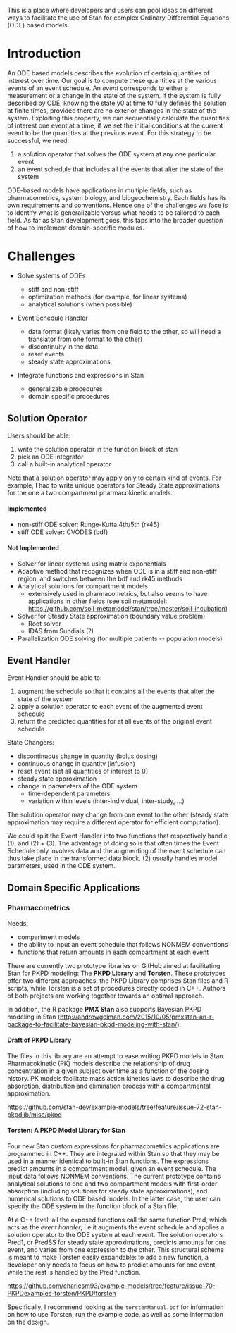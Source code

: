 This is a place where developers and users can pool ideas on different ways to facilitate the use of Stan for complex Ordinary Differential Equations (ODE) based models. 

# Introduction
An ODE based models describes the evolution of certain quantities of interest over time. Our goal is to compute these quantities at the various events of an event schedule. An *event* corresponds to either a measurement or a change in the state of the system. If the system is fully described by ODE, knowing the state y0 at time t0 fully defines the solution at finite times, provided there are no exterior changes in the state of the system. Exploiting this property, we can sequentially calculate the quantities of interest one event at a time, if we set the initial conditions at the current event to be the quantities at the previous event. For this strategy to be successful, we need:

1. a solution operator that solves the ODE system at any one particular event
2. an event schedule that includes all the events that alter the state of the system 

ODE-based models have applications in multiple fields, such as pharmacometrics, system biology, and biogeochemistry. Each fields has its own requirements and conventions. Hence one of the challenges we face is to identify what is generalizable versus what needs to be tailored to each field. As far as Stan development goes, this taps into the broader question of how to implement domain-specific modules.  

# Challenges

* Solve systems of ODEs
  * stiff and non-stiff
  * optimization methods (for example, for linear systems)
  * analytical solutions (when possible)

* Event Schedule Handler  
  * data format (likely varies from one field to the other, so will need a translator from one format to the other)
  * discontinuity in the data
  * reset events 
  * steady state approximations 

* Integrate functions and expressions in Stan
  * generalizable procedures 
  * domain specific procedures  

## Solution Operator

Users should be able:

1. write the solution operator in the function block of stan
2. pick an ODE integrator 
3. call a built-in analytical operator

Note that a solution operator may apply only to certain kind of events. For example, I had to write unique operators for Steady State approximations for the one a two compartment pharmacokinetic models. 

#### Implemented
* non-stiff ODE solver: Runge-Kutta 4th/5th (rk45)
* stiff ODE solver: CVODES (bdf)

#### Not Implemented
* Solver for linear systems using matrix exponentials
* Adaptive method that recognizes when ODE is in a stiff and non-stiff region, and switches between the bdf and rk45 methods
* Analytical solutions for compartment models
  * extensively used in pharmacometrics, but also seems to have applications in other fields (see soil metamodel: https://github.com/soil-metamodel/stan/tree/master/soil-incubation)
* Solver for Steady State approximation (boundary value problem)
  * Root solver
  * IDAS from Sundials (?)
* Parallelization ODE solving (for multiple patients -- population models)
  
## Event Handler 

Event Handler should be able to:

1. augment the schedule so that it contains all the events that alter the state of the system
2. apply a solution operator to each event of the augmented event schedule
3. return the predicted quantities for at all events of the original event schedule

State Changers: 
* discontinuous change in quantity (bolus dosing)
* continuous change in quantity (infusion)
* reset event (set all quantities of interest to 0)
* steady state approximation
* change in parameters of the ODE system
  * time-dependent parameters 
  * variation within levels (inter-individual, inter-study, ...)

The solution operator may change from one event to the other (steady state approximation may require a different operator for efficient computation). 

We could split the Event Handler into two functions that respectively handle (1), and (2) + (3). The advantage of doing so is that often times the Event Schedule only involves data and the augmenting of the event schedule can thus take place in the transformed data block. (2) usually handles model parameters, used in the ODE system. 

## Domain Specific Applications

### Pharmacometrics

Needs: 
* compartment models
* the ability to input an event schedule that follows NONMEM conventions
* functions that return amounts in each compartment at each event

There are currently two prototype libraries on GitHub aimed at facilitating Stan for PKPD modeling: The **PKPD Library** and **Torsten**. These prototypes offer two different approaches: the PKPD Library comprises Stan files and R scripts, while Torsten is a set of procedures directly coded in C++. Authors of both projects are working together towards an optimal approach. 

In addition, the R package **PMX Stan** also supports Bayesian PKPD modeling in Stan (http://andrewgelman.com/2015/10/05/pmxstan-an-r-package-to-facilitate-bayesian-pkpd-modeling-with-stan/). 

#### Draft of PKPD Library 
The files in this library are an attempt to ease writing PKPD models in Stan. Pharmacokinetic (PK) models describe the relationship of drug concentration in a given subject over time as a function of the dosing history. PK models facilitate mass action kinetics laws to describe the drug absorption, distribution and elimination process with a compartmental approximation.

https://github.com/stan-dev/example-models/tree/feature/issue-72-stan-pkpdlib/misc/pkpd


#### Torsten: A PKPD Model Library for Stan 

Four new Stan custom expressions for pharmacometrics applications are programmed in C++. They are integrated within Stan so that they may be used in a manner identical to built-in Stan functions. The expressions predict amounts in a compartment model, given an event schedule. The input data follows NONMEM conventions. The current prototype contains analytical solutions to one and two compartment models with first-order absorption (including solutions for steady state approximations), and numerical solutions to ODE based models. In the latter case, the user can specify the ODE system in the function block of a Stan file. 

At a C++ level, all the exposed functions call the same function Pred, which acts as the *event handler*, i.e it augments the event schedule and applies a solution operator to the ODE system at each event. The solution operators Pred1, or PredSS for steady state approximations, predicts amounts for one event, and varies from one expression to the other. This structural scheme is meant to make Torsten easily expandable: to add a new function, a developer only needs to focus on how to predict amounts for one event, while the rest is handled by the Pred function. 

https://github.com/charlesm93/example-models/tree/feature/issue-70-PKPDexamples-torsten/PKPD/torsten

Specifically, I recommend looking at the `torstenManual.pdf` for information on how to use Torsten, run the example code, as well as some information on the design. 


